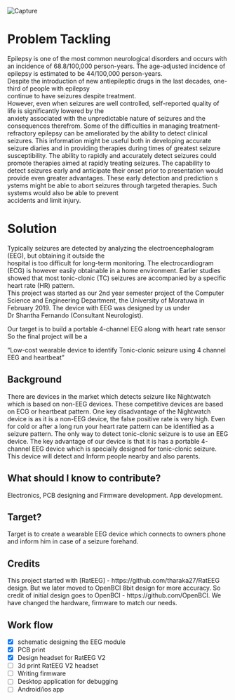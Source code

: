 ![Capture](https://user-images.githubusercontent.com/27824621/56383379-4ad97780-6237-11e9-8a9c-5fd9bbe9b885.PNG)


<h1>Problem Tackling</h1>

Epilepsy is one of the most common neurological disorders and occurs with an incidence of 68.8/100,000  person-years. 
The age-adjusted incidence of epilepsy is estimated to be 44/100,000 person-years.  
Despite the introduction of new antiepileptic drugs in the last decades, one-third of people with epilepsy  
continue to have seizures despite treatment.  
However, even when seizures are well controlled, self-reported quality of life is significantly lowered by the  
anxiety associated with the unpredictable nature of seizures and the consequences therefrom. 
Some of the  difficulties in managing treatment-refractory epilepsy can be ameliorated by the ability 
to detect clinical  seizures.   This information might be useful both in developing accurate seizure diaries 
and in providing therapies during  times of greatest seizure susceptibility. The ability to rapidly and accurately 
detect seizures could promote  therapies aimed at rapidly treating seizures. The capability to detect seizures early and 
anticipate their onset  prior to presentation would provide even greater advantages. These early detection and prediction s
ystems  might be able to abort seizures through targeted therapies. Such systems would also be able to prevent  
accidents and limit injury. 

<h1>Solution</h1>

Typically seizures are detected by analyzing the electroencephalogram (EEG), but obtaining it outside the  
hospital is too difficult for long-term monitoring. The electrocardiogram (ECG) is however easily  obtainable in a 
home environment. Earlier studies showed that most tonic-clonic (TC) seizures are  accompanied by a specific heart rate (HR) pattern.    
This project was started as our  2nd year semester project of the Computer Science and Engineering  Department, 
the University of Moratuwa in February 2019. The device with EEG was designed by us under   
Dr Shantha Fernando (Consultant Neurologist).     

Our target is to build a portable 4-channel EEG along with heart rate sensor  So the final project will be a     

“Low-cost wearable device to identify Tonic-clonic seizure using 4 channel EEG and heartbeat” 


<h2>Background</h2>
There are devices in the market which detects seizure like Nightwatch which is based on non-EEG devices.  These competitive devices 
are based on ECG or heartbeat pattern. One key disadvantage of the Nightwatch device is as it is a non-EEG device, the false 
positive rate is very  high. Even for cold or after a long run your heart rate pattern can be identified as a seizure pattern. 
The only  way to detect tonic-clonic seizure is to use an EEG device.  
The key advantage of our device is that it is has a portable 4-channel EEG device which is specially  designed 
for tonic-clonic seizure. This device will detect and Inform people nearby and also parents.  

<h2>What should I know to contribute?</h2> 
Electronics, PCB designing and Firmware development. App development.

<h2>Target?</h2>
Target is to create a wearable EEG device which connects to owners phone and inform him in case of a seizure forehand.

<h2>Credits</h2>
This project started with [RatEEG] - https://github.com/tharaka27/RatEEG design. But we later moved to OpenBCI 8bit design for more 
accuracy. So credit of initial design goes to OpenBCI - https://github.com/OpenBCI. We have changed the hardware, firmware to match our needs.
  
<h2>Work flow</h2>

 - [x] schematic designing the EEG module
 - [x] PCB print
 - [x] Design headset for RatEEG V2
 - [ ] 3d print RatEEG V2 headset
 - [ ] Writing firmware
 - [ ] Desktop application for debugging
 - [ ] Android/ios app

<br><br>
 
